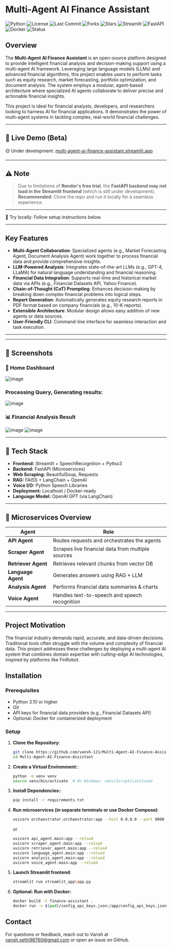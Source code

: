 # Multi-Agent AI Finance Assistant

![Python](https://img.shields.io/badge/python-3.10+-blue.svg)
![License](https://img.shields.io/github/license/vansh-121/Multi-Agent-AI-Finance-Assistant)
![Last Commit](https://img.shields.io/github/last-commit/vansh-121/Multi-Agent-AI-Finance-Assistant)
![Forks](https://img.shields.io/github/forks/vansh-121/Multi-Agent-AI-Finance-Assistant?style=social)
![Stars](https://img.shields.io/github/stars/vansh-121/Multi-Agent-AI-Finance-Assistant?style=social)
![Streamlit](https://img.shields.io/badge/Streamlit-Enabled-red?logo=streamlit)
![FastAPI](https://img.shields.io/badge/FastAPI-Backend-green?logo=fastapi)
![Docker](https://img.shields.io/badge/Docker-Ready-blue?logo=docker)
![Status](https://img.shields.io/badge/status-active-green.svg)

## Overview

The **Multi-Agent AI Finance Assistant** is an open-source platform designed to provide intelligent financial analysis and decision-making support using a multi-agent AI framework. Leveraging large language models (LLMs) and advanced financial algorithms, this project enables users to perform tasks such as equity research, market forecasting, portfolio optimization, and document analysis. The system employs a modular, agent-based architecture where specialized AI agents collaborate to deliver precise and actionable financial insights.

This project is ideal for financial analysts, developers, and researchers looking to harness AI for financial applications. It demonstrates the power of multi-agent systems in tackling complex, real-world financial challenges.

---

## 🚀 Live Demo (Beta)

🟡 Under development: [multi-agent-ai-finance-assistant.streamlit.app](https://multi-agent-ai-finance-assistant.streamlit.app)  

---

## ⚠️ Note

> Due to limitations of **Render's free trial**, the **FastAPI backend may not load in the Streamlit frontend** (which is still under development).  
> **Recommended:** Clone the repo and run it locally for a seamless experience.

---

🧪 Try locally: Follow setup instructions below.

---



## Key Features

- **Multi-Agent Collaboration**: Specialized agents (e.g., Market Forecasting Agent, Document Analysis Agent) work together to process financial data and provide comprehensive insights.
- **LLM-Powered Analysis**: Integrates state-of-the-art LLMs (e.g., GPT-4, LLaMA) for natural language understanding and financial reasoning.
- **Financial Data Integration**: Supports real-time and historical market data via APIs (e.g., Financial Datasets API, Yahoo Finance).
- **Chain-of-Thought (CoT) Prompting**: Enhances decision-making by breaking down complex financial problems into logical steps.
- **Report Generation**: Automatically generates equity research reports in PDF format based on company financials (e.g., 10-K reports).
- **Extensible Architecture**: Modular design allows easy addition of new agents or data sources.
- **User-Friendly CLI**: Command-line interface for seamless interaction and task execution.

---

---
## 📸 Screenshots

### 🧠 Home Dashboard
![image](https://github.com/user-attachments/assets/8b79af26-ae82-4c42-92dd-abb3a8385d39)

### Processing Query, Generating results:
![image](https://github.com/user-attachments/assets/c214c12b-a62b-42e3-abd4-bd39228abde4)



### 📊 Financial Analysis Result
![image](https://github.com/user-attachments/assets/b1faa2a7-480b-4854-8a44-61e4d02486fc)
![image](https://github.com/user-attachments/assets/25a3b51b-8761-462b-ae07-dd25f931cd52)



---

## 🧰 Tech Stack

- **Frontend:** Streamlit + SpeechRecognition + Pyttsx3
- **Backend:** FastAPI (Microservices)
- **Web Scraping:** BeautifulSoup, Requests
- **RAG:** FAISS + LangChain + OpenAI
- **Voice I/O:** Python Speech Libraries
- **Deployment:** Localhost / Docker-ready
- **Language Model:** OpenAI GPT (via LangChain)

---

## 🧪 Microservices Overview

| Agent            | Role                                               |
|------------------|----------------------------------------------------|
| **API Agent**     | Routes requests and orchestrates the agents       |
| **Scraper Agent** | Scrapes live financial data from multiple sources |
| **Retriever Agent** | Retrieves relevant chunks from vector DB       |
| **Language Agent** | Generates answers using RAG + LLM                |
| **Analysis Agent** | Performs financial data summaries & charts       |
| **Voice Agent**    | Handles text-to-speech and speech recognition    |

---


## Project Motivation

The financial industry demands rapid, accurate, and data-driven decisions. Traditional tools often struggle with the volume and complexity of financial data. This project addresses these challenges by deploying a multi-agent AI system that combines domain expertise with cutting-edge AI technologies, inspired by platforms like FinRobot.

## Installation

### Prerequisites
- Python 3.10 or higher
- Git
- API keys for financial data providers (e.g., Financial Datasets API)
- Optional: Docker for containerized deployment

### Setup
1. **Clone the Repository**:
   ```bash
   git clone https://github.com/vansh-121/Multi-Agent-AI-Finance-Assistant.git
   cd Multi-Agent-AI-Finance-Assistant
   ```

2. **Create a Virtual Environment:**:
   ```bash
   python -m venv venv
   source venv/bin/activate  # On Windows: venv\Scripts\activate
   ```
3. **Install Dependencies:**:
   ```bash
   pip install -r requirements.txt
   ```
4. **Run microservices (in separate terminals or use Docker Compose)**:
   ```bash
   uvicorn orchaestrator.orchaestrator:app --host 0.0.0.0 --port 8000
   ```
   or
   ```bash
   uvicorn api_agent.main:app --reload
   uvicorn scraper_agent.main:app --reload
   uvicorn retriever_agent.main:app --reload
   uvicorn language_agent.main:app --reload
   uvicorn analysis_agent.main:app --reload
   uvicorn voice_agent.main:app --reload
   ```
5. **Launch Streamlit frontend**:
   ```bash
   streamlit run streamlit_app\app.py
   ```
6. **Optional: Run with Docker:**
   ```bash
   docker build -t finance-assistant .
   docker run -v $(pwd)/config_api_keys.json:/app/config_api_keys.json finance-assistant
   ```
## Contact
For questions or feedback, reach out to Vansh at vansh.sethi98760@gmail.com or open an issue on GitHub.
      
     
